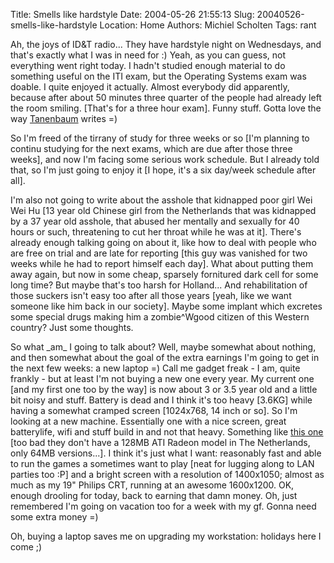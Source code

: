 Title: Smells like hardstyle
Date: 2004-05-26 21:55:13
Slug: 20040526-smells-like-hardstyle
Location: Home
Authors: Michiel Scholten
Tags: rant

<p>Ah, the joys of ID&amp;T radio... They have hardstyle night on Wednesdays, and that's exactly what I was in need for :) Yeah, as you can guess, not everything went right today. I hadn't studied enough material to do something useful on the ITI exam, but the Operating Systems exam was doable. I quite enjoyed it actually. Almost everybody did apparently, because after about 50 minutes three quarter of the people had already left the room smiling. [That's for a three hour exam]. Funny stuff. Gotta love the way <a href="http://www.cs.vu.nl/~ast/">Tanenbaum</a> writes =)</p>
<p>So I'm freed of the tirrany of study for three weeks or so [I'm planning to continu studying for the next exams, which are due after those three weeks], and now I'm facing some serious work schedule. But I already told that, so I'm just going to enjoy it [I hope, it's a six day/week schedule after all].</p>
<p>I'm also not going to write about the asshole that kidnapped poor girl Wei Wei Hu [13 year old Chinese girl from the Netherlands that was kidnapped by a 37 year old asshole, that abused her mentally and sexually for 40 hours or such, threatening to cut her throat while he was at it]. There's already enough talking going on about it, like how to deal with people who are free on trial and are late for reporting [this guy was vanished for two weeks while he had to report himself each day]. What about putting them away again, but now in some cheap, sparsely fornitured dark cell for some long time? But maybe that's too harsh for Holland... And rehabilitation of those suckers isn't easy too after all those years [yeah, like we want someone like him back in our society]. Maybe some implant which excretes some special drugs making him a zombie^Wgood citizen of this Western country? Just some thoughts.</p>
<p>So what _am_ I going to talk about? Well, maybe somewhat about nothing, and then somewhat about the goal of the extra earnings I'm going to get in the next few weeks: a new laptop =) Call me gadget freak - I am, quite frankly - but at least I'm not buying a new one every year. My current one [and my first one too by the way] is now about 3 or 3.5 year old and a little bit noisy and stuff. Battery is dead and I think it's too heavy [3.6KG] while having a somewhat cramped screen [1024x768, 14 inch or so]. So I'm looking at a new machine. Essentially one with a nice screen, great batterylife, wifi and stuff build in and not that heavy. Something like <a href="http://global.acer.com/products/notebook/tm8000.htm">this one</a> [too bad they don't have a 128MB ATI Radeon model in The Netherlands, only 64MB versions...]. I think it's just what I want: reasonably fast and able to run the games a sometimes want to play [neat for lugging along to LAN parties too :P] and a bright screen with a resolution of 1400x1050; almost as much as my 19" Philips CRT, running at an awesome 1600x1200. OK, enough drooling for today, back to earning that damn money. Oh, just remembered I'm going on vacation too for a week with my gf. Gonna need some extra money =)</p>
<p>Oh, buying a laptop saves me on upgrading my workstation: holidays here I come ;)</p>